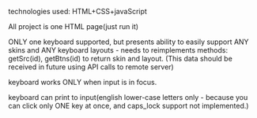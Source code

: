 technologies used: HTML+CSS+javaScript

All project is one HTML page(just run it)


ONLY one keyboard supported, but presents ability to easily support ANY skins and ANY keyboard layouts - 
needs to reimplements methods:  getSrc(id), getBtns(id) to return skin and layout.
(This data should be received in future using API calls to remote server)

keyboard works ONLY when input is in focus.

keyboard can print to input(english lower-case letters only - because you can click only ONE key at once, and caps_lock support not implemented.)

